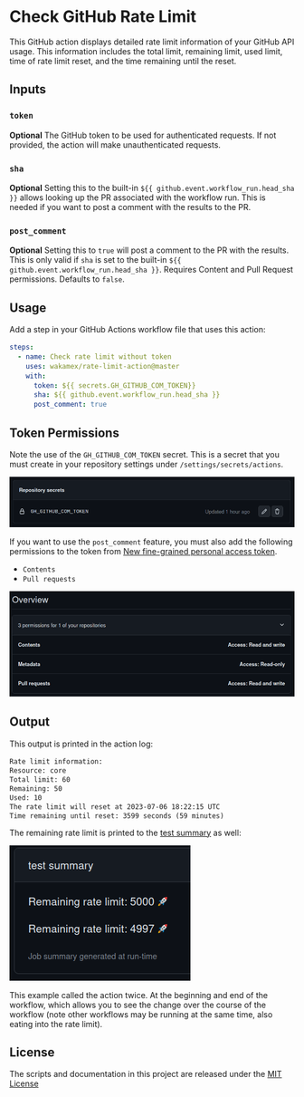 # Check GitHub Rate Limit

This GitHub action displays detailed rate limit information of your GitHub API usage. This information includes the total limit, remaining limit, used limit, time of rate limit reset, and the time remaining until the reset.

## Inputs

### `token`

**Optional** The GitHub token to be used for authenticated requests. If not provided, the action will make unauthenticated requests.

### `sha`
**Optional** Setting this to the built-in `${{ github.event.workflow_run.head_sha }}` allows looking up the PR
associated with the workflow run. This is needed if you want to post a comment with the results to the PR.

### `post_comment`
**Optional** Setting this to `true` will post a comment to the PR with the results. This is only valid if `sha` is
set to the built-in `${{ github.event.workflow_run.head_sha }}`. Requires Content and Pull Request permissions.
Defaults to `false`.

## Usage

Add a step in your GitHub Actions workflow file that uses this action:

```yaml
steps:
  - name: Check rate limit without token
    uses: wakamex/rate-limit-action@master
    with:
      token: ${{ secrets.GH_GITHUB_COM_TOKEN}}
      sha: ${{ github.event.workflow_run.head_sha }}
      post_comment: true
```

## Token Permissions

Note the use of the `GH_GITHUB_COM_TOKEN` secret. This is a secret that you must create in your repository settings
under `/settings/secrets/actions`.

![What having an enabled repository secret looks like](./readme_images/repository_secret.png)

If you want to use the `post_comment` feature, you must also add the following permissions to the token from
[New fine-grained personal access token](https://github.com/settings/personal-access-tokens/new).

- `Contents`
- `Pull requests`

![What creating a permissive token looks like](./readme_images/permissions.png)

## Output

This output is printed in the action log:

```
Rate limit information:
Resource: core
Total limit: 60
Remaining: 50
Used: 10
The rate limit will reset at 2023-07-06 18:22:15 UTC
Time remaining until reset: 3599 seconds (59 minutes)
```

The remaining rate limit is printed to the [test summary](https://github.com/delvtech/elf-simulations/actions/runs/5491337759?pr=640) as well:

![Test summary showing two lines listing the remaining rate limit, at the start and end of the workflow](./readme_images/test_summary.png)

This example called the action twice. At the beginning and end of the workflow, which allows you to see the change
over the course of the workflow (note other workflows may be running at the same time, also eating into the rate limit).

## License

The scripts and documentation in this project are released under the [MIT License](LICENSE)
